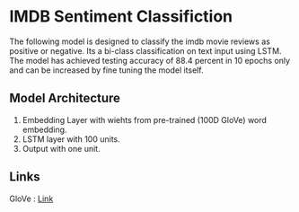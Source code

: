 # IMDB Sentiment Classifiction

The following model is designed to classify the imdb movie reviews as positive or negative. Its a bi-class classification on text input using LSTM. The model has achieved testing accuracy of 88.4 percent in 10 epochs only and can be increased by fine tuning the model itself.

## Model Architecture
 
1. Embedding Layer with wiehts from pre-trained (100D GloVe) word embedding.
2. LSTM layer with 100 units.
3. Output with one unit.

## Links

GloVe : [Link](https://nlp.stanford.edu/projects/glove/)